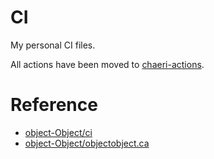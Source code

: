 # CI

My personal CI files.

All actions have been moved to [chaeri-actions](https://github.com/mercurialworld/chaeri-actions).

# Reference

- [object-Object/ci](https://github.com/object-Object/ci)
- [object-Object/objectobject.ca](https://github.com/object-Object/objectobject.ca)